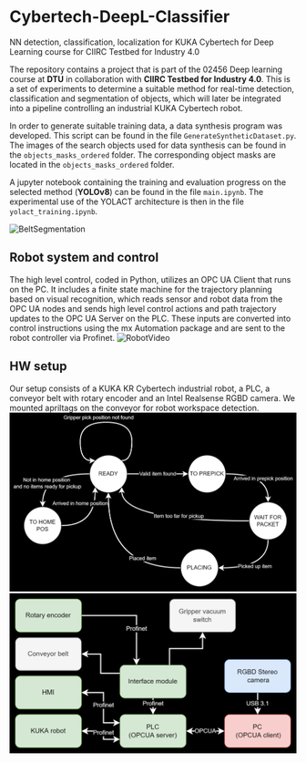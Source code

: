 # Cybertech-DeepL-Classifier
NN detection, classification, localization for KUKA Cybertech for Deep Learning course for CIIRC Testbed for Industry 4.0

The repository contains a project that is part of the 02456 Deep learning course at **DTU** in collaboration with **CIIRC Testbed for Industry 4.0**. This is a set of experiments to determine a suitable method for real-time detection, classification and segmentation of objects, which will later be integrated into a pipeline controlling an industrial KUKA Cybertech robot.

In order to generate suitable training data, a data synthesis program was developed. This script can be found in the file `GenerateSyntheticDataset.py`. 
The images of the search objects used for data synthesis can be found in the `objects_masks_ordered` folder. The corresponding object masks are located in the `objects_masks_ordered` folder.

A jupyter notebook containing the training and evaluation progress on the selected method (**YOLOv8**) can be found in the file `main.ipynb`. The experimental use of the YOLACT architecture is then in the file `yolact_training.ipynb`.


![BeltSegmentation](readme_imgs/belt_segmentation.gif)

## Robot system and control
The high level control, coded in Python, utilizes an OPC UA Client that runs on the PC. It includes a finite state machine for the trajectory planning based on visual recognition, which reads sensor and robot data from the OPC UA nodes and sends high level control actions and path trajectory updates to the OPC UA Server on the PLC. These inputs are converted into control instructions using the mx Automation package and are sent to the robot controller via Profinet.
![RobotVideo](readme_imgs/robot_video.gif)


## HW setup
Our setup consists of a KUKA KR Cybertech industrial robot, a PLC, a conveyor belt with rotary encoder and an Intel Realsense RGBD camera. We mounted apriltags on the conveyor for robot workspace detection.
![StateMachineSimple](readme_imgs/StateMachineSimple.png)
![HWSetup](readme_imgs/HWSetup.png)


